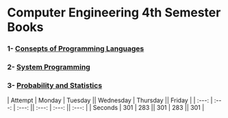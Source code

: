 # Computer Engineering 4th Semester Books

  

### 1- [Consepts of Programming Languages](https://github.com/AcarFurkan/books/blob/main/Robert%20W.%20Sebesta%20-%20Concepts%20of%20Programming%20Languages-Pearson%20(2015).pdf)
### 2- [System Programming](https://github.com/AcarFurkan/books/blob/main/Computer%20Systems%20A%20Programmers%20Perspective%20(3rd).pdf)
### 3- [Probability and Statistics](https://github.com/AcarFurkan/books/blob/main/Introduction%20to%20Probability%20and%20Statistics.pdf)



| Attempt | Monday | Tuesday || Wednesday | Thursday || Friday | 
| :---:   | :---:  | :---:   ||  :---:    |  :---:   ||  :---: | 
| Seconds | 301    | 283     ||  301      |  283     ||  301   | 
